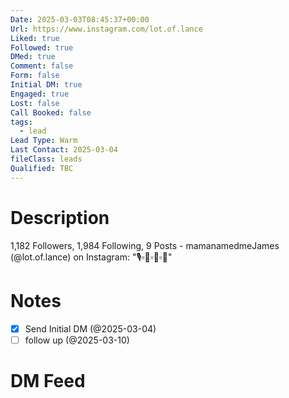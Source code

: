 ```yaml
---
Date: 2025-03-03T08:45:37+00:00
Url: https://www.instagram.com/lot.of.lance
Liked: true
Followed: true
DMed: true
Comment: false
Form: false
Initial DM: true
Engaged: true
Lost: false
Call Booked: false
tags:
  - lead
Lead Type: Warm
Last Contact: 2025-03-04
fileClass: leads
Qualified: TBC
---
```

# Description
1,182 Followers, 1,984 Following, 9 Posts - mamanamedmeJames (@lot.of.lance) on Instagram: "🎙▫️🎼▫️🎸▫️🎥"
# Notes
- [x] Send Initial DM (@2025-03-04)
- [ ] follow up (@2025-03-10)
# DM Feed